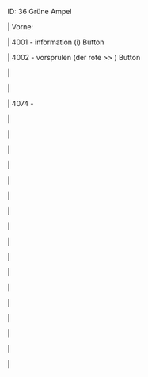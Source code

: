 ID: 36
Grüne Ampel

| Vorne:

| 4001 - information (i) Button

| 4002 - vorsprulen (der rote >> ) Button

| 

| 

| 4074 - 

| 

| 

| 

| 

| 

| 

| 

| 

| 

| 

| 

| 

| 

| 

| 

| 

| 
